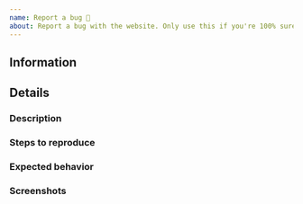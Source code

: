 ```yaml
---
name: Report a bug 🐛
about: Report a bug with the website. Only use this if you're 100% sure there's something wrong, otherwise, try "Help".
---
```


<!-- Don't put anything inside this block, as it won't be included in the issue.

If you are reporting a bug, please follow the following steps:

1.  Fill out the template in full.
      This will help us understand the situation in which the bug occurred.

2.  If you are reporting a visual bug, please include screenshots of the
     website to help us diagnose the problem.

3.  Make sure not to write between the arrows, as anything there will be hidden.

4.  Delete this line and all above lines before posting your issue! -->

## Information
<!-- Head to https://www.whatismybrowser.com/ and copy/paste the
  'Send this link to Tech Support to share your system info:' link here -->

## Details

### Description
<!-- Replace this with a brief summary of the bug. -->

### Steps to reproduce
<!-- Replace this with exactly what you did to cause the bug. -->

### Expected behavior
<!-- Replace this with what you expected to happen. -->

### Screenshots
<!-- Replace this with screenshots, if necessary. -->
